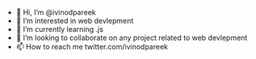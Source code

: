 - 👋 Hi, I’m @ivinodpareek
- 👀 I’m interested in web devlepment
- 🌱 I’m currently learning .js
- 💞️ I’m looking to collaborate on any project related to web devlepment
- 📫 How to reach me twitter.com/ivinodpareek

<!---
ivinodpareek/ivinodpareek is a ✨ special ✨ repository because its `README.md` (this file) appears on your GitHub profile.
You can click the Preview link to take a look at your changes.
--->
